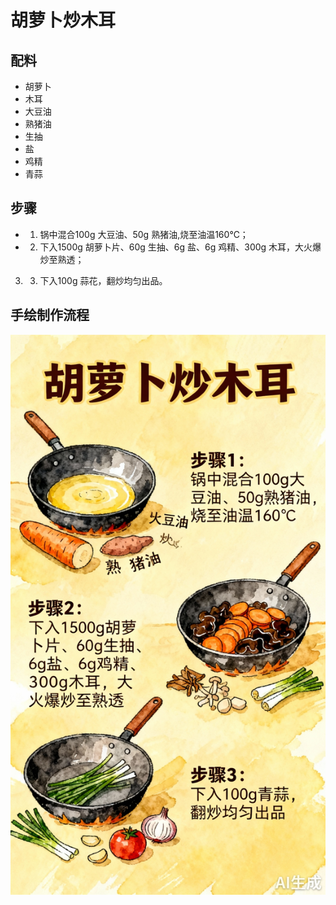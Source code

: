 # 胡萝卜炒木耳

## 配料

- 胡萝卜
- 木耳
- 大豆油
- 熟猪油
- 生抽
- 盐
- 鸡精
- 青蒜

## 步骤

- 1. 锅中混合100g 大豆油、50g 熟猪油,烧至油温160℃；
- 2. 下入1500g 胡萝卜片、60g 生抽、6g 盐、6g 鸡精、300g 木耳，大火爆炒至熟透；
3. 3. 下入100g 蒜花，翻炒均匀出品。

## 手绘制作流程

![手绘制作流程](../images/炒菜/胡萝卜炒木耳.jpg)
